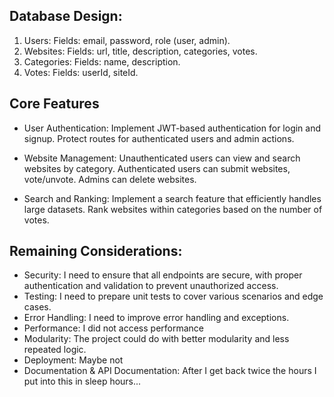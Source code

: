 ## Database Design:
1. Users: Fields: email, password, role (user, admin).
2. Websites: Fields: url, title, description, categories, votes.
3. Categories: Fields: name, description.
4. Votes: Fields: userId, siteId.

## Core Features
- User Authentication:
Implement JWT-based authentication for login and signup.
Protect routes for authenticated users and admin actions.


- Website Management:
Unauthenticated users can view and search websites by category.
Authenticated users can submit websites, vote/unvote.
Admins can delete websites.


- Search and Ranking:
Implement a search feature that efficiently handles large datasets.
Rank websites within categories based on the number of votes.

## Remaining Considerations:
- Security: I need to ensure that all endpoints are secure, with proper authentication and validation to prevent unauthorized access.
- Testing: I need to prepare unit tests to cover various scenarios and edge cases.
- Error Handling: I need to improve error handling and exceptions.
- Performance: I did not access performance
- Modularity: The project could do with better modularity and less repeated logic.
- Deployment: Maybe not
- Documentation & API Documentation: After I get back twice the hours I put into this in sleep hours...
